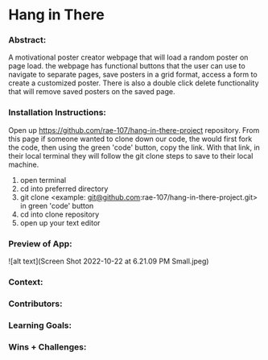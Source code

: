 # Hang in There  

### Abstract:
[//]: <> (Briefly describe what you built and its features. What problem is the app solving? How does this application solve that problem?)
A motivational poster creator webpage that will load a random poster on page load. the webpage has functional buttons that the user can use to navigate to separate pages, save posters in a grid format, access a form to create a customized poster. There is also a double click delete functionality that will remove saved posters on the saved page.

### Installation Instructions:
[//]: <> (What steps does a person have to take to get your app cloned down and running?)
Open up https://github.com/rae-107/hang-in-there-project repository. From this page if someone wanted to clone down our code, the would first fork the code, then using the green 'code' button, copy the link. With that link, in their local terminal they will follow the git clone steps to save to their local machine. 

1) open terminal
2) cd into preferred directory
3) git clone <example: git@github.com:rae-107/hang-in-there-project.git> in green 'code' button
4) cd into clone repository
5) open up your text editor

### Preview of App:
[//]: <> (Provide ONE gif or screenshot of your application - choose the "coolest" piece of functionality to show off.)
![alt text](Screen Shot 2022-10-22 at 6.21.09 PM Small.jpeg)

### Context:
[//]: <> (Give some context for the project here. How long did you have to work on it? How far into the Turing program are you?)

### Contributors:
[//]: <> (Who worked on this application? Link to their GitHubs.)

### Learning Goals:
[//]: <> (What were the learning goals of this project? What tech did you work with?)

### Wins + Challenges:
[//]: <> (What are 2-3 wins you have from this project? What were some challenges you faced - and how did you get over them?)
